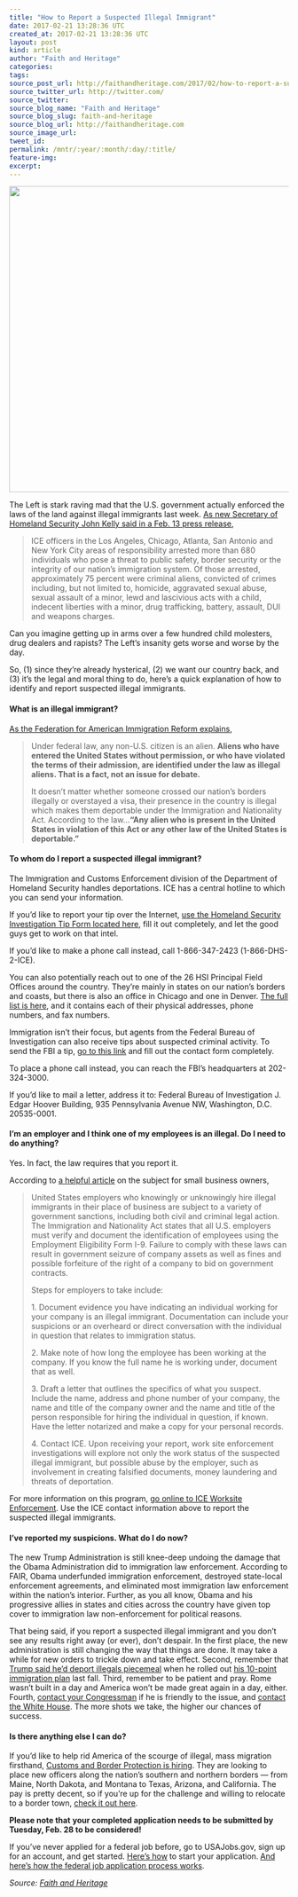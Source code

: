 ```yaml
---
title: "How to Report a Suspected Illegal Immigrant"
date: 2017-02-21 13:28:36 UTC
created_at: 2017-02-21 13:28:36 UTC
layout: post
kind: article
author: "Faith and Heritage"
categories: 
tags: 
source_post_url: http://faithandheritage.com/2017/02/how-to-report-a-suspected-illegal-immigrant/
source_twitter_url: http://twitter.com/
source_twitter: 
source_blog_name: "Faith and Heritage"
source_blog_slug: faith-and-heritage
source_blog_url: http://faithandheritage.com
source_image_url: 
tweet_id:
permalink: /mntr/:year/:month/:day/:title/
feature-img: 
excerpt:
---
```

<p><img class="aligncenter wp-image-10846" src="http://faithandheritage.com/wp-content/uploads/2017/02/illegal-immigration-reporting-Immigration-and-Customs-Enforcement-ICE-Federation-of-American-Immigration-Reform-FAIR-Customs-and-Border-Protection-report-and-identify-I-9.jpg" alt="" width="828" height="552"></p>
<p>The Left is stark raving mad that the U.S. government actually enforced the laws of the land against illegal immigrants last week. <a href="https://www.ice.gov/news/releases/statement-secretary-kelly-recent-ice-enforcement-actions">As new Secretary of Homeland Security John Kelly said in a Feb. 13 press release</a>,</p>
<blockquote><p>ICE officers in the Los Angeles, Chicago, Atlanta, San Antonio and New York City areas of responsibility arrested more than 680 individuals who pose a threat to public safety, border security or the integrity of our nation’s immigration system. Of those arrested, approximately 75 percent were criminal aliens, convicted of crimes including, but not limited to, homicide, aggravated sexual abuse, sexual assault of a minor, lewd and lascivious acts with a child, indecent liberties with a minor, drug trafficking, battery, assault, DUI and weapons charges.</p></blockquote>
<p>Can you imagine getting up in arms over a few hundred child molesters, drug dealers and rapists? The Left’s insanity gets worse and worse by the day.</p>
<p>So, (1) since they’re already hysterical, (2) we want our country back, and (3) it’s the legal and moral thing to do, here’s a quick explanation of how to identify and report suspected illegal immigrants.</p>
<h4>What is an illegal immigrant?</h4>
<p><a href="https://www.youtube.com/watch?v=kWe2Y5nTj8A">As the Federation for American Immigration Reform explains</a>,</p>
<blockquote><p>Under federal law, any non-U.S. citizen is an alien. <strong>Aliens who have entered the United States without permission, or who have violated the terms of their admission, are identified under the law as illegal aliens. That is a fact, not an issue for debate.</strong></p>
<p>It doesn’t matter whether someone crossed our nation’s borders illegally or overstayed a visa, their presence in the country is illegal which makes them deportable under the Immigration and Nationality Act. According to the law…<strong>“Any alien who is present in the United States in violation of this Act or any other law of the United States is deportable.”</strong></p></blockquote>
<h4>To whom do I report a suspected illegal immigrant?</h4>
<p>The Immigration and Customs Enforcement division of the Department of Homeland Security handles deportations. ICE has a central hotline to which you can send your information.</p>
<p>If you’d like to report your tip over the Internet, <a href="https://www.ice.gov/webform/hsi-tip-form">use the Homeland Security Investigation Tip Form located here</a>, fill it out completely, and let the good guys get to work on that intel.</p>
<p>If you’d like to make a phone call instead, call 1-866-347-2423 (1-866-DHS-2-ICE).</p>
<p>You can also potentially reach out to one of the 26 HSI Principal Field Offices around the country. They’re mainly in states on our nation’s borders and coasts, but there is also an office in Chicago and one in Denver. <a href="https://www.ice.gov/contact/hsi">The full list is here</a>, and it contains each of their physical addresses, phone numbers, and fax numbers.</p>
<p>Immigration isn’t their focus, but agents from the Federal Bureau of Investigation can also receive tips about suspected criminal activity. To send the FBI a tip, <a href="https://tips.fbi.gov/">go to this link</a> and fill out the contact form completely.</p>
<p>To place a phone call instead, you can reach the FBI’s headquarters at <a>202-324-3000</a>.</p>
<p>If you’d like to mail a letter, address it to: Federal Bureau of Investigation J. Edgar Hoover Building, 935 Pennsylvania Avenue NW, Washington, D.C. 20535-0001.</p>
<h4>I’m an employer and I think one of my employees is an illegal. Do I need to do anything?</h4>
<p>Yes. In fact, the law requires that you report it.</p>
<p>According to <a href="http://smallbusiness.chron.com/report-illegal-immigrants-work-company-17452.html">a helpful article</a> on the subject for small business owners,</p>
<blockquote><p>United States employers who knowingly or unknowingly hire illegal immigrants in their place of business are subject to a variety of government sanctions, including both civil and criminal legal action. The Immigration and Nationality Act states that all U.S. employers must verify and document the identification of employees using the Employment Eligibility Form I-9. Failure to comply with these laws can result in government seizure of company assets as well as fines and possible forfeiture of the right of a company to bid on government contracts.</p>
<p>Steps for employers to take include:</p>
<p>1. Document evidence you have indicating an individual working for your company is an illegal immigrant. Documentation can include your suspicions or an overheard or direct conversation with the individual in question that relates to immigration status.</p>
<p>2. Make note of how long the employee has been working at the company. If you know the full name he is working under, document that as well.</p>
<p>3. Draft a letter that outlines the specifics of what you suspect. Include the name, address and phone number of your company, the name and title of the company owner and the name and title of the person responsible for hiring the individual in question, if known. Have the letter notarized and make a copy for your personal records.</p>
<p>4. Contact ICE. Upon receiving your report, work site enforcement investigations will explore not only the work status of the suspected illegal immigrant, but possible abuse by the employer, such as involvement in creating falsified documents, money laundering and threats of deportation.</p></blockquote>
<p>For more information on this program, <a href="https://www.ice.gov/worksite">go online to ICE Worksite Enforcement</a>. Use the ICE contact information above to report the suspected illegal immigrants.</p>
<h4>I’ve reported my suspicions. What do I do now?</h4>
<p>The new Trump Administration is still knee-deep undoing the damage that the Obama Administration did to immigration law enforcement. According to FAIR, Obama underfunded immigration enforcement, destroyed state-local enforcement agreements, and eliminated most immigration law enforcement within the nation’s interior. Further, as you all know, Obama and his progressive allies in states and cities across the country have given top cover to immigration law non-enforcement for political reasons.</p>
<p>That being said, if you report a suspected illegal immigrant and you don’t see any results right away (or ever), don’t despair. In the first place, the new administration is still changing the way that things are done. It may take a while for new orders to trickle down and take effect. Second, remember that <a href="https://www.amren.com/news/2016/11/how-trumps-plan-to-deport-criminal-illegal-aliens-would-work/">Trump said he’d deport illegals piecemeal</a> when he rolled out <a href="http://immigrationreform.com/2016/11/10/trump-unveils-10-point-immigration-priority-plan/">his 10-point immigration plan</a> last fall. Third, remember to be patient and pray. Rome wasn’t built in a day and America won’t be made great again in a day, either. Fourth, <a href="http://www.house.gov/representatives/find/">contact your Congressman</a> if he is friendly to the issue, and <a href="https://www.whitehouse.gov/contact%23page">contact the White House</a>. The more shots we take, the higher our chances of success.</p>
<h4>Is there anything else I can do?</h4>
<p>If you’d like to help rid America of the scourge of illegal, mass migration firsthand, <a href="https://www.usajobs.gov/GetJob/ViewDetails/463429200/">Customs and Border Protection is hiring</a>. They are looking to place new officers along the nation’s southern and northern borders — from Maine, North Dakota, and Montana to Texas, Arizona, and California. The pay is pretty decent, so if you’re up for the challenge and willing to relocate to a border town, <a href="https://www.usajobs.gov/GetJob/ViewDetails/463429200/">check it out here</a>.</p>
<p><b>Please note that</b> <b>your completed application needs to be submitted by <span class="aBn" tabindex="0"><span class="aQJ">Tuesday, Feb. 28</span></span> to be considered! </b></p>
<p>If you’ve never applied for a federal job before, go to USAJobs.gov, sign up for an account, and get started. <a href="https://www.usajobs.gov/Help/how-to/application/">Here’s how</a><b> </b>to start your application.<b> </b><a href="https://www.usajobs.gov/Help/faq/application/process/">And here’s how the federal job application process works</a>.</p><div class="">
    <i>Source: <a href="http://faithandheritage.com">Faith and Heritage</a></i>
</div>
